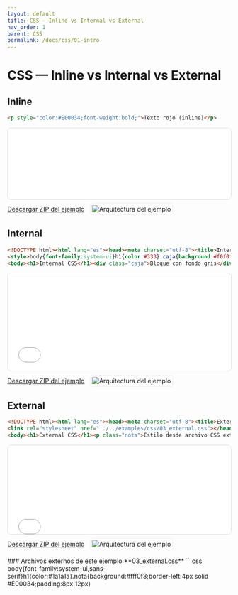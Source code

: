 ```yaml
---
layout: default
title: CSS — Inline vs Internal vs External
nav_order: 1
parent: CSS
permalink: /docs/css/01-intro
---
```


# CSS — Inline vs Internal vs External

## Inline
```html
<p style="color:#E00034;font-weight:bold;">Texto rojo (inline)</p>
```
<iframe src="{{ '/assets/examples/css/01_inline.html' | relative_url }}" width="100%" height="160" style="border:1px solid #ddd;border-radius:8px;"></iframe>
<div style="display:flex;align-items:center;gap:12px;margin:8px 0 16px;"><a class="btn" href="{{ '/assets/zips/01_inline.zip' | relative_url }}">Descargar ZIP del ejemplo</a><img src="{{ '/assets/diagrams/01_inline.svg' | relative_url }}" alt="Arquitectura del ejemplo" style="max-height:120px;border:1px solid #eee;padding:4px;border-radius:6px;background:#fff;"></div>


## Internal
```html
<!DOCTYPE html><html lang="es"><head><meta charset="utf-8"><title>Internal CSS</title>
<style>body{font-family:system-ui}h1{color:#333}.caja{background:#f0f0f0;padding:12px;border-radius:8px}</style></head>
<body><h1>Internal CSS</h1><div class="caja">Bloque con fondo gris</div></body></html>
```
<iframe src="{{ '/assets/examples/css/02_internal.html' | relative_url }}" width="100%" height="220" style="border:1px solid #ddd;border-radius:8px;"></iframe>
<div style="display:flex;align-items:center;gap:12px;margin:8px 0 16px;"><a class="btn" href="{{ '/assets/zips/02_internal.zip' | relative_url }}">Descargar ZIP del ejemplo</a><img src="{{ '/assets/diagrams/02_internal.svg' | relative_url }}" alt="Arquitectura del ejemplo" style="max-height:120px;border:1px solid #eee;padding:4px;border-radius:6px;background:#fff;"></div>


## External
```html
<!DOCTYPE html><html lang="es"><head><meta charset="utf-8"><title>External CSS</title>
<link rel="stylesheet" href="../../examples/css/03_external.css"></head>
<body><h1>External CSS</h1><p class="nota">Estilo desde archivo CSS externo</p></body></html>
```
<iframe src="{{ '/assets/examples/css/03_external.html' | relative_url }}" width="100%" height="200" style="border:1px solid #ddd;border-radius:8px;"></iframe>
<div style="display:flex;align-items:center;gap:12px;margin:8px 0 16px;"><a class="btn" href="{{ '/assets/zips/03_external.zip' | relative_url }}">Descargar ZIP del ejemplo</a><img src="{{ '/assets/diagrams/03_external.svg' | relative_url }}" alt="Arquitectura del ejemplo" style="max-height:120px;border:1px solid #eee;padding:4px;border-radius:6px;background:#fff;"></div>
### Archivos externos de este ejemplo
**03_external.css**
```css
body{font-family:system-ui,sans-serif}h1{color:#1a1a1a}.nota{background:#fff0f3;border-left:4px solid #E00034;padding:8px 12px}

```

